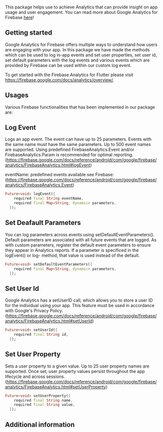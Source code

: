 This package helps use to achieve Analytics that can provide insight on app usage and user engagement. You can read more about Google Analytics for Firebase [here](https://firebase.google.com/docs/analytics)!


## Getting started

Google Analytics for Firebase offers multiple ways to understand how users are engaging with your app. In this package we have made the methods which can be used to log in-app events and set user properties, set user id, set default parameters with the log events and various events which are provided by Firebase can be used within our custom log event.

To get started with the Firebase Analytics for Flutter please visit https://firebase.google.com/docs/analytics/overview/.


## Usages
Various Firebase functionalities that has been implemented in our package are:

## Log Event

Logs an app event. The event can have up to 25 parameters. Events with the same name must have the same parameters. Up to 500 event names are supported. Using predefined FirebaseAnalytics.Event and/or FirebaseAnalytics.Param is recommended for optimal reporting. (https://firebase.google.com/docs/reference/android/com/google/firebase/analytics/FirebaseAnalytics.html#logEvent)

eventName: predefined events available see Firebase: (https://firebase.google.com/docs/reference/android/com/google/firebase/analytics/FirebaseAnalytics.Event)

```dart
Future<void> logEvent({
    required final String eventName,
    required final Map<String, dynamic> parameters,
  });
```

## Set Deafault Parameters

You can log parameters across events using setDefaultEventParameters(). Default parameters are associated with all future events that are logged. As with custom parameters, register the default event parameters to ensure they appear in Analytics reports. If a parameter is specificed in the logEvent() or log- method, that value is used instead of the default.

```dart
Future<void> setDefaultEventParameters({
    required final Map<String, dynamic> parameters,
  });
```

## Set User Id

Google Analytics has a setUserID call, which allows you to store a user ID for the individual using your app. This feature must be used in accordance with Google's Privacy Policy. (https://firebase.google.com/docs/reference/android/com/google/firebase/analytics/FirebaseAnalytics.html#setUserId)


```dart
Future<void> setUserId({
    required final String id,
  });
```

## Set User Property

Sets a user property to a given value. Up to 25 user property names are supported. Once set, user property values persist throughout the app lifecycle and across sessions. (https://firebase.google.com/docs/reference/android/com/google/firebase/analytics/FirebaseAnalytics.html#setUserProperty)

```dart
Future<void> setUserProperty({
    required final String name,
    required final String value,
  });
```

## Additional information

